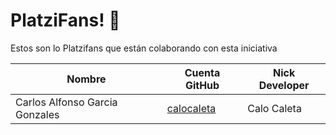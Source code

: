 # PlatziFans! 💚

Estos son lo Platzifans que están colaborando con esta iniciativa

| Nombre | Cuenta GitHub | Nick Developer |
|---|---|---|
| Carlos Alfonso Garcia Gonzales | [calocaleta](https://github.com/calocaleta) | Calo Caleta |
